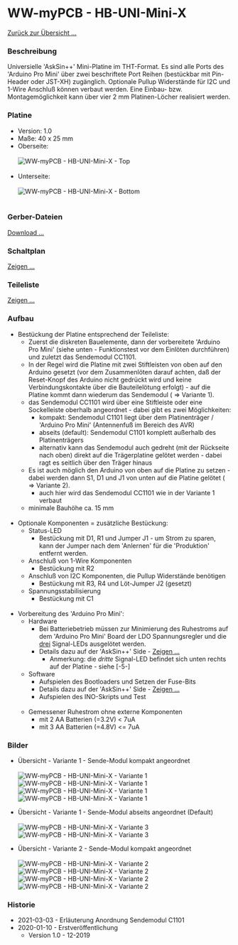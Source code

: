 # WW-myPCB - HB-UNI-Mini-X

[Zurück zur Übersicht ...](../README.md)

### Beschreibung
Universielle 'AskSin++' Mini-Platine im THT-Format. Es sind alle Ports des 'Arduino Pro Mini' über zwei beschriftete Port Reihen (bestückbar mit Pin-Header oder JST-XH) zugänglich. Optionale Pullup Widerstände für I2C und 1-Wire Anschluß können verbaut werden. Eine Einbau- bzw. Montagemöglichkeit kann über vier 2 mm Platinen-Löcher realisiert werden.

### Platine
- Version: 1.0
- Maße: 40 x 25 mm
- Oberseite:
  <br><br>
![WW-myPCB - HB-UNI-Mini-X - Top](./img/PCB_HB-UNI-Mini-X_1.0_Top.jpg "HB-UNI-Mini-X - Top")
<br><br>
- Unterseite:
  <br><br>
![WW-myPCB - HB-UNI-Mini-X - Bottom](./img/PCB_HB-UNI-Mini-X_1.0_Bottom.jpg "HB-UNI-Mini-X - Bottom")
<br><br>

### Gerber-Dateien
[Download ...](./bin/Gerber_HB-UNI-Mini-X_1.0.zip)

### Schaltplan
[Zeigen ...](./bin/HB-UNI-Mini-X_1.0.pdf)

### Teileliste
[Zeigen ...](./bin/HB-UNI-Mini-X_1.0_Teileliste.txt)

### Aufbau
- Bestückung der Platine entsprechend der Teileliste:
  - Zuerst die diskreten Bauelemente, dann der vorbereitete 'Arduino Pro Mini' (siehe unten - Funktionstest vor dem Einlöten durchführen) und zuletzt das Sendemodul CC1101.
  - In der Regel wird die Platine mit zwei Stiftleisten von oben auf den Arduino gesetzt (vor dem Zusammenlöten darauf achten, daß der Reset-Knopf des Arduino nicht gedrückt wird und keine Verbindungskontakte über die Bauteilelötung erfolgt) - auf die Platine kommt dann wiederum das Sendemodul ( => Variante 1).
  - das Sendemodul CC1101 wird über eine Stiftleiste oder eine Sockelleiste oberhalb angeordnet - dabei gibt es zwei Möglichkeiten:
      - kompakt: Sendemodul C1101 liegt über dem Platinenträger / 'Arduino Pro Mini' (Antennenfuß im Bereich des AVR)
      - abseits (default): Sendemodul C1101 komplett außerhalb des Platinenträgers
    - alternativ kann das Sendemodul auch gedreht (mit der Rückseite nach oben) direkt auf die Trägerplatine gelötet werden - dabei ragt es seitlich über den Träger hinaus
  - Es ist auch möglich den Arduino von oben auf die Platine zu setzen - dabei werden dann S1, D1 und J1 von unten auf die Platine gelötet ( => Variante 2).
    - auch hier wird das Sendemodul CC1101 wie in der Variante 1 verbaut
  - minimale Bauhöhe ca. 15 mm
<br><br>
- Optionale Komponenten = zusätzliche Bestückung:
  - Status-LED
    - Bestückung mit D1, R1 und Jumper J1 - um Strom zu sparen, kann der Jumper nach dem 'Anlernen' für die 'Produktion' entfernt werden.
  - Anschluß von 1-Wire Komponenten
    - Bestückung mit R2
  - Anschluß von I2C Komponenten, die Pullup Widerstände benötigen
    - Bestückung mit R3, R4 und Löt-Jumper J2 (gesetzt)
  - Spannungsstabilisierung
    - Bestückung mit C1
<br><br>
- Vorbereitung des 'Arduino Pro Mini':
    - Hardware
      - Bei Batteriebetrieb müssen zur Minimierung des Ruhestroms auf dem 'Arduino Pro Mini' Board der LDO Spannungsregler und die <u>drei</u> Signal-LEDs ausgelötet werden.
      - Details dazu auf der 'AskSin++' Side - [Zeigen ...](https://asksinpp.de/Grundlagen/01_hardware.html#batteriebetrieb)
        - Anmerkung: die *dritte* Signal-LED befindet sich unten rechts auf der Platine - siehe [-5-]
    - Software
      - Aufspielen des Bootloaders und Setzen der Fuse-Bits
      - Details dazu auf der 'AskSin++' Side - [Zeigen ...](https://asksinpp.de/Grundlagen/FAQ/babbling_idiot.html#anschluss-des-isp)
      -  Aufspielen des INO-Skripts und Test
    <br><br>
    - Gemessener Ruhestrom ohne externe Komponenten
      - mit 2 AA Batterien (=3.2V) < 7uA
      - mit 3 AA Batterien (=4.8V) <= 7uA

### Bilder
- Übersicht - Variante 1 - Sende-Modul kompakt angeordnet<br><br>
![WW-myPCB - HB-UNI-Mini-X - Variante 1](./img/PCB_HB-UNI-Mini-X_1_01.jpg "HB-UNI-Mini-X - Variante 1")
![WW-myPCB - HB-UNI-Mini-X - Variante 1](./img/PCB_HB-UNI-Mini-X_1_02.jpg "HB-UNI-Mini-X - Variante 1")
![WW-myPCB - HB-UNI-Mini-X - Variante 1](./img/PCB_HB-UNI-Mini-X_1_03.jpg "HB-UNI-Mini-X - Variante 1")
![WW-myPCB - HB-UNI-Mini-X - Variante 1](./img/PCB_HB-UNI-Mini-X_1_04.jpg "HB-UNI-Mini-X - Variante 1")

- Übersicht - Variante 1 - Sende-Modul abseits angeordnet (Default)<br><br>
![WW-myPCB - HB-UNI-Mini-X - Variante 3](./img/PCB_HB-UNI-Mini-X_3_01.jpg "HB-UNI-Mini-X - Variante 3")
![WW-myPCB - HB-UNI-Mini-X - Variante 3](./img/PCB_HB-UNI-Mini-X_3_02.jpg "HB-UNI-Mini-X - Variante 3")

- Übersicht - Variante 2 - Sende-Modul kompakt angeordnet<br><br>
![WW-myPCB - HB-UNI-Mini-X - Variante 2](./img/PCB_HB-UNI-Mini-X_2_01.jpg "HB-UNI-Mini-X - Variante 2")
![WW-myPCB - HB-UNI-Mini-X - Variante 2](./img/PCB_HB-UNI-Mini-X_2_02.jpg "HB-UNI-Mini-X - Variante 2")
![WW-myPCB - HB-UNI-Mini-X - Variante 2](./img/PCB_HB-UNI-Mini-X_2_03.jpg "HB-UNI-Mini-X - Variante 2")
![WW-myPCB - HB-UNI-Mini-X - Variante 2](./img/PCB_HB-UNI-Mini-X_2_04.jpg "HB-UNI-Mini-X - Variante 2")

### Historie
- 2021-03-03 - Erläuterung Anordnung Sendemodul C1101
- 2020-01-10 - Erstveröffentlichung
  - Version 1.0 - 12-2019
